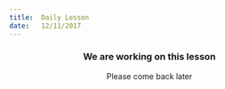 ```yaml
---
title:  Daily Lesson
date:   12/11/2017
---
```


### <center>We are working on this lesson</center>
<center>Please come back later</center>